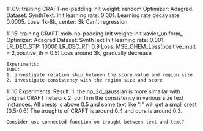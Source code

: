 11.09: training CRAFT-no-padding
    Init weight: random
    Optimizer: Adagrad.
    Dataset: SynthText.
    Init learning rate: 0.001.
    Learning rate decay rate: 0.0005.
    Loss: 1k-8k, center: 3k
    Can't regression
    
11.15: 
    training CRAFT-mob-no-padding
    Init weight: init.xavier_uniform_
    Optimizer: Adagrad
    Dataset: SynthText
    Init learning rate: 0.001.
    LR_DEC_STP: 10000
    LR_DEC_RT: 0.9
    Loss: MSE_OHEM_Loss(positive_mult = 2,positive_th = 0.5)
    Loss around 3k, gradually decrease 

    Experiments:
    TODO:
    1. investigate relation ship between the score value and region size
    2. investigate consistency with the region size and score

11.16
    Experiments:
    Result:
    1. the np_2d_gaussian is more simallar with original CRAFT network
    <!-- (img_size,x_range=(-1.5,1.5),y_range=(-1.5,1.5),sigma:float=0.9,mu:float=0.0) -->
    2. confirm the consistency in various size text instances.
    All crests is above 0.5 and some text like "l" will get a small crest (0.5-0.6)
    The troughts of CRAFT is around 0.4 and ours is around 0.3.

    Consider use connected function on trought between text and text?
